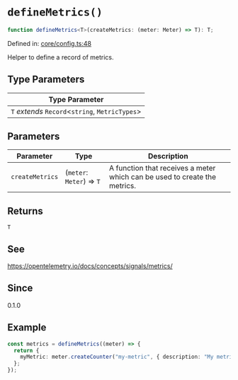 # `defineMetrics()`

```ts
function defineMetrics<T>(createMetrics: (meter: Meter) => T): T;
```

Defined in: [core/config.ts:48](https://github.com/adobe/aio-lib-telemetry/blob/dd348342643b2b66d5a8c5267221de639b83642e/source/core/config.ts#L48)

Helper to define a record of metrics.

## Type Parameters

| Type Parameter                                    |
| ------------------------------------------------- |
| `T` _extends_ `Record`\<`string`, `MetricTypes`\> |

## Parameters

| Parameter       | Type                      | Description                                                               |
| --------------- | ------------------------- | ------------------------------------------------------------------------- |
| `createMetrics` | (`meter`: `Meter`) => `T` | A function that receives a meter which can be used to create the metrics. |

## Returns

`T`

## See

https://opentelemetry.io/docs/concepts/signals/metrics/

## Since

0.1.0

## Example

```ts
const metrics = defineMetrics((meter) => {
  return {
    myMetric: meter.createCounter("my-metric", { description: "My metric" }),
  };
});
```
